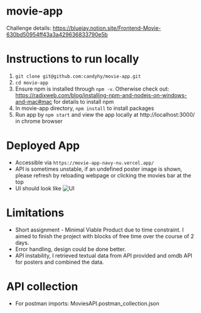 # movie-app
Challenge details: https://bluejay.notion.site/Frontend-Movie-630bd50954ff43a3a429636833790e5b

# Instructions to run locally
1. `git clone git@github.com:candyhy/movie-app.git`
2. `cd movie-app`
3. Ensure npm is installed through `npm -v`. Otherwise check out: https://radixweb.com/blog/installing-npm-and-nodejs-on-windows-and-mac#mac for details to install npm
4. In movie-app directory, `npm install` to install packages
5. Run app by `npm start` and view the app locally at http://localhost:3000/ in chrome browser

# Deployed App
- Accessible via `https://movie-app-navy-nu.vercel.app/`
- API is sometimes unstable, if an undefined poster image is shown, please refresh by reloading webpage or clicking the movies bar at the top
- UI should look like ![UI](http://UI.png)

# Limitations
- Short assignment - Minimal Viable Product due to time constraint. I aimed to finish the project with blocks of free time over the course of 2 days.
- Error handling, design could be done better.
- API instability, I retrieved textual data from API provided and omdb API for posters and combined the data.

# API collection
- For postman imports: MoviesAPI.postman_collection.json
